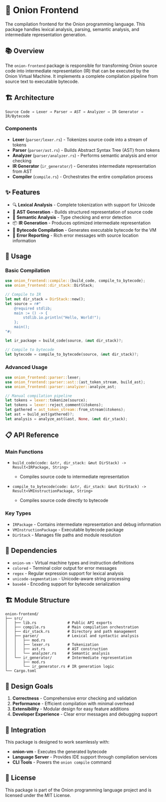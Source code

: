 # 🧅 Onion Frontend

The compilation frontend for the Onion programming language. This package handles lexical analysis, parsing, semantic analysis, and intermediate representation generation.

## 📚 Overview

The `onion-frontend` package is responsible for transforming Onion source code into intermediate representation (IR) that can be executed by the Onion Virtual Machine. It implements a complete compilation pipeline from source text to executable bytecode.

## 🏗️ Architecture

```
Source Code → Lexer → Parser → AST → Analyzer → IR Generator → IR/Bytecode
```

### Components

- **Lexer** (`parser/lexer.rs`) - Tokenizes source code into a stream of tokens
- **Parser** (`parser/ast.rs`) - Builds Abstract Syntax Tree (AST) from tokens
- **Analyzer** (`parser/analyzer.rs`) - Performs semantic analysis and error checking
- **IR Generator** (`ir_generator/`) - Generates intermediate representation from AST
- **Compiler** (`compile.rs`) - Orchestrates the entire compilation process

## ✨ Features

- 🔍 **Lexical Analysis** - Complete tokenization with support for Unicode
- 🌳 **AST Generation** - Builds structured representation of source code
- 🔎 **Semantic Analysis** - Type checking and error detection
- 📦 **IR Generation** - Produces optimized intermediate representation
- 🚀 **Bytecode Compilation** - Generates executable bytecode for the VM
- 🔧 **Error Reporting** - Rich error messages with source location information

## 🚀 Usage

### Basic Compilation

```rust
use onion_frontend::compile::{build_code, compile_to_bytecode};
use onion_frontend::dir_stack::DirStack;

// Compile to IR
let mut dir_stack = DirStack::new();
let source = r#"
    @required stdlib;
    main := () -> {
        stdlib.io.println("Hello, World!");
    };
    main();
"#;

let ir_package = build_code(source, &mut dir_stack)?;

// Compile to bytecode
let bytecode = compile_to_bytecode(source, &mut dir_stack)?;
```

### Advanced Usage

```rust
use onion_frontend::parser::lexer;
use onion_frontend::parser::ast::{ast_token_stream, build_ast};
use onion_frontend::parser::analyzer::analyze_ast;

// Manual compilation pipeline
let tokens = lexer::tokenize(source);
let tokens = lexer::reject_comment(&tokens);
let gathered = ast_token_stream::from_stream(&tokens);
let ast = build_ast(gathered)?;
let analysis = analyze_ast(&ast, None, &mut dir_stack);
```

## 📋 API Reference

### Main Functions

- `build_code(code: &str, dir_stack: &mut DirStack) -> Result<IRPackage, String>`
  - Compiles source code to intermediate representation
  
- `compile_to_bytecode(code: &str, dir_stack: &mut DirStack) -> Result<VMInstructionPackage, String>`
  - Compiles source code directly to bytecode

### Key Types

- `IRPackage` - Contains intermediate representation and debug information
- `VMInstructionPackage` - Executable bytecode package
- `DirStack` - Manages file paths and module resolution

## 🔧 Dependencies

- `onion-vm` - Virtual machine types and instruction definitions
- `colored` - Terminal color output for error messages
- `regex` - Regular expression support for lexical analysis
- `unicode-segmentation` - Unicode-aware string processing
- `base64` - Encoding support for bytecode serialization

## 🏗️ Module Structure

```
onion-frontend/
├── src/
│   ├── lib.rs              # Public API exports
│   ├── compile.rs          # Main compilation orchestration
│   ├── dir_stack.rs        # Directory and path management
│   ├── parser/             # Lexical and syntactic analysis
│   │   ├── mod.rs
│   │   ├── lexer.rs        # Tokenization
│   │   ├── ast.rs          # AST construction
│   │   └── analyzer.rs     # Semantic analysis
│   └── ir_generator/       # Intermediate representation
│       ├── mod.rs
│       └── ir_generator.rs # IR generation logic
└── Cargo.toml
```

## 🎯 Design Goals

1. **Correctness** - Comprehensive error checking and validation
2. **Performance** - Efficient compilation with minimal overhead
3. **Extensibility** - Modular design for easy feature additions
4. **Developer Experience** - Clear error messages and debugging support

## 🤝 Integration

This package is designed to work seamlessly with:

- **onion-vm** - Executes the generated bytecode
- **Language Server** - Provides IDE support through compilation services
- **CLI Tools** - Powers the `onion compile` command

## 📄 License

This package is part of the Onion programming language project and is licensed under the MIT License.
